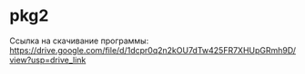 # pkg2
Ссылка на скачивание программы: https://drive.google.com/file/d/1dcpr0q2n2kOU7dTw425FR7XHUpGRmh9D/view?usp=drive_link
